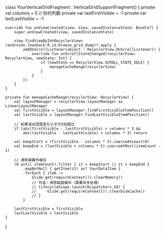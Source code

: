 class YourVerticalGridFragment : VerticalGridSupportFragment() {
    private val columns = 5 // 你的列数
    private var lastFirstVisible = -1
    private var lastLastVisible = -1
    
    override fun onViewCreated(view: View, savedInstanceState: Bundle?) {
        super.onViewCreated(view, savedInstanceState)
        
        view.findViewById<RecyclerView>(androidx.leanback.R.id.browse_grid_dump)?.apply {
            addOnScrollListener(object : RecyclerView.OnScrollListener() {
                override fun onScrollStateChanged(recyclerView: RecyclerView, newState: Int) {
                    if (newState == RecyclerView.SCROLL_STATE_IDLE) {
                        manageCacheRange(recyclerView)
                    }
                }
            })
        }
    }

    private fun manageCacheRange(recyclerView: RecyclerView) {
        val layoutManager = recyclerView.layoutManager as LinearLayoutManager
        val firstVisible = layoutManager.findFirstVisibleItemPosition()
        val lastVisible = layoutManager.findLastVisibleItemPosition()
        
        // 如果滚动范围变化小于3行则跳过
        if (abs(firstVisible - lastFirstVisible) < columns * 3 &&
            abs(lastVisible - lastLastVisible) < columns * 3) return

        val keepStart = (firstVisible - columns * 5).coerceAtLeast(0)
        val keepEnd = (lastVisible + columns * 5).coerceAtMost(itemCount - 1)
        
        // 清除屏幕外缓存
        (0 until itemCount).filter { it < keepStart || it > keepEnd }
            .mapNotNull { getItem(it) as? YourDataItem }
            .forEach { item ->
                Glide.get(requireContext()).clearMemory()
                // 可选：清除磁盘缓存（需要异步处理）
                // lifecycleScope.launch(Dispatchers.IO) {
                //     Glide.get(requireContext()).clearDiskCache()
                // }
            }

        lastFirstVisible = firstVisible
        lastLastVisible = lastVisible
    }
}

